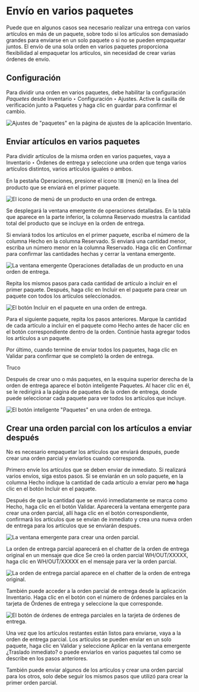 # Envío en varios paquetes

Puede que en algunos casos sea necesario realizar una entrega con varios
artículos en más de un paquete, sobre todo si los artículos son demasiado
grandes para enviarse en un solo paquete o si no se pueden empaquetar juntos.
El envío de una sola orden en varios paquetes proporciona flexibilidad al
empaquetar los artículos, sin necesidad de crear varias órdenes de envío.

## Configuración

Para dividir una orden en varios paquetes, debe habilitar la configuración
_Paquetes_ desde Inventario ‣ Configuración ‣ Ajustes. Active la casilla de
verificación junto a Paquetes y haga clic en guardar para confirmar el cambio.

![Ajustes de "paquetes" en la página de ajustes de la aplicación
Inventario.](../../../../../_images/packages-setting.png)

## Enviar artículos en varios paquetes

Para dividir artículos de la misma orden en varios paquetes, vaya a Inventario
‣ Órdenes de entrega y seleccione una orden que tenga varios artículos
distintos, varios artículos iguales o ambos.

En la pestaña Operaciones, presione el icono ⁞≣ (menú) en la línea del
producto que se enviará en el primer paquete.

![El icono de menú de un producto en una orden de
entrega.](../../../../../_images/product-menu-icon.png)

Se desplegará la ventana emergente de operaciones detalladas. En la tabla que
aparece en la parte inferior, la columna Reservado muestra la cantidad total
del producto que se incluye en la orden de entrega.

Si enviará todos los artículos en el primer paquete, escriba el número de la
columna Hecho en la columna Reservado. Si enviará una cantidad menor, escriba
un número menor en la columna Reservado. Haga clic en Confirmar para confirmar
las cantidades hechas y cerrar la ventana emergente.

![La ventana emergente Operaciones detalladas de un producto en una orden de
entrega.](../../../../../_images/detailed-operations2.png)

Repita los mismos pasos para cada cantidad de artículo a incluir en el primer
paquete. Después, haga clic en Incluir en el paquete para crear un paquete con
todos los artículos seleccionados.

![El botón Incluir en el paquete en una orden de
entrega.](../../../../../_images/put-in-pack1.png)

Para el siguiente paquete, repita los pasos anteriores. Marque la cantidad de
cada artículo a incluir en el paquete como Hecho antes de hacer clic en el
botón correspondiente dentro de la orden. Continúe hasta agregar todos los
artículos a un paquete.

Por último, cuando termine de enviar todos los paquetes, haga clic en Validar
para confirmar que se completó la orden de entrega.

Truco

Después de crear uno o más paquetes, en la esquina superior derecha de la
orden de entrega aparece el botón inteligente Paquetes. Al hacer clic en él,
se le redirigirá a la página de paquetes de la orden de entrega, donde puede
seleccionar cada paquete para ver todos los artículos que incluye.

![El botón inteligente "Paquetes" en una orden de
entrega.](../../../../../_images/packages-smart-button.png)

## Crear una orden parcial con los artículos a enviar después

No es necesario empaquetar los artículos que enviará después, puede crear una
orden parcial y enviarlos cuando corresponda.

Primero envíe los artículos que se deben enviar de inmediato. Si realizará
varios envíos, siga estos pasos. Si se enviarán en un solo paquete, en la
columna Hecho indique la cantidad de cada artículo a enviar pero **no** haga
clic en el botón Incluir en el paquete.

Después de que la cantidad que se envió inmediatamente se marca como Hecho,
haga clic en el botón Validar. Aparecerá la ventana emergente para crear una
orden parcial, allí haga clic en el botón correspondiente, confirmará los
artículos que se envían de inmediato y crea una nueva orden de entrega para
los artículos que se enviarán después.

![La ventana emergente para crear una orden
parcial.](../../../../../_images/backorder-pop-up.png)

La orden de entrega parcial aparecerá en el chatter de la orden de entrega
original en un mensaje que dice Se creó la orden parcial WH/OUT/XXXXX, haga
clic en WH/OUT/XXXXX en el mensaje para ver la orden parcial.

![La orden de entrega parcial aparece en el chatter de la orden de entrega
original.](../../../../../_images/backorder-chatter.png)

También puede acceder a la orden parcial de entrega desde la aplicación
Inventario. Haga clic en el botón con el número de órdenes parciales en la
tarjeta de Órdenes de entrega y seleccione la que corresponde.

![El botón de órdenes de entrega parciales en la tarjeta de órdenes de
entrega.](../../../../../_images/back-orders-button.png)

Una vez que los artículos restantes están listos para enviarse, vaya a la
orden de entrega parcial. Los artículos se pueden enviar en un solo paquete,
haga clic en Validar y seleccione Aplicar en la ventana emergente ¿Traslado
inmediato? o puede enviarlos en varios paquetes tal como se describe en los
pasos anteriores.

También puede enviar algunos de los artículos y crear una orden parcial para
los otros, solo debe seguir los mismos pasos que utilizó para crear la primer
orden parcial.

